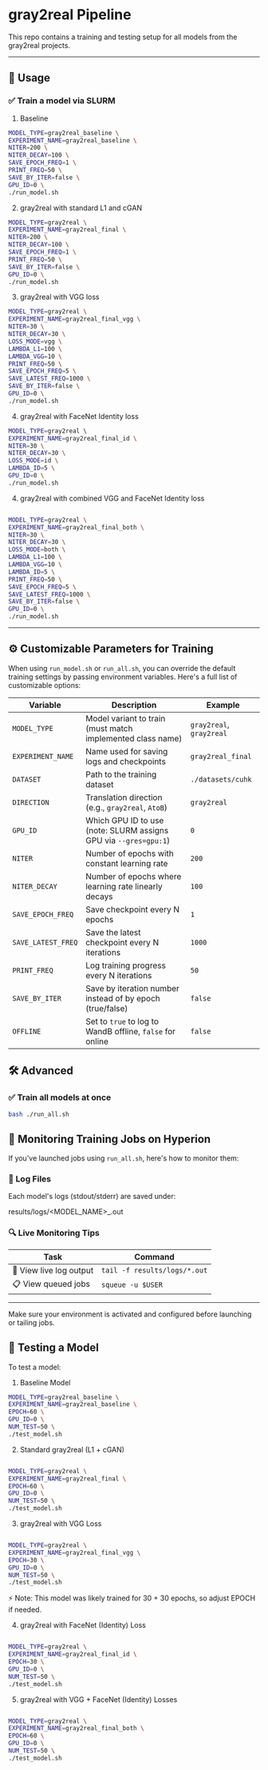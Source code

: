 # gray2real Pipeline

This repo contains a training and testing setup for all models from the gray2real projects.


---

## 🚀 Usage

### ✅ Train a model via SLURM

1. Baseline

```bash
MODEL_TYPE=gray2real_baseline \
EXPERIMENT_NAME=gray2real_baseline \
NITER=200 \
NITER_DECAY=100 \
SAVE_EPOCH_FREQ=1 \
PRINT_FREQ=50 \
SAVE_BY_ITER=false \
GPU_ID=0 \
./run_model.sh
```

2. gray2real with standard L1 and cGAN

```bash
MODEL_TYPE=gray2real \
EXPERIMENT_NAME=gray2real_final \
NITER=200 \
NITER_DECAY=100 \
SAVE_EPOCH_FREQ=1 \
PRINT_FREQ=50 \
SAVE_BY_ITER=false \
GPU_ID=0 \
./run_model.sh

```
3. gray2real with VGG loss

```bash
MODEL_TYPE=gray2real \
EXPERIMENT_NAME=gray2real_final_vgg \
NITER=30 \
NITER_DECAY=30 \
LOSS_MODE=vgg \
LAMBDA_L1=100 \
LAMBDA_VGG=10 \
PRINT_FREQ=50 \
SAVE_EPOCH_FREQ=5 \
SAVE_LATEST_FREQ=1000 \
SAVE_BY_ITER=false \
GPU_ID=0 \
./run_model.sh

```

4. gray2real with FaceNet Identity loss


```bash
MODEL_TYPE=gray2real \                                             
EXPERIMENT_NAME=gray2real_final_id \
NITER=30 \
NITER_DECAY=30 \
LOSS_MODE=id \
LAMBDA_ID=5 \
GPU_ID=0 \
./run_model.sh

```

4. gray2real with combined VGG and FaceNet Identity loss

```bash

MODEL_TYPE=gray2real \
EXPERIMENT_NAME=gray2real_final_both \
NITER=30 \
NITER_DECAY=30 \
LOSS_MODE=both \
LAMBDA_L1=100 \
LAMBDA_VGG=10 \
LAMBDA_ID=5 \
PRINT_FREQ=50 \
SAVE_EPOCH_FREQ=5 \
SAVE_LATEST_FREQ=1000 \
SAVE_BY_ITER=false \
GPU_ID=0 \
./run_model.sh
```


---

## ⚙️ Customizable Parameters for Training

When using `run_model.sh` or `run_all.sh`, you can override the default training settings by passing environment variables. Here's a full list of customizable options:

| Variable            | Description                                                       | Example                         |
|---------------------|-------------------------------------------------------------------|---------------------------------|
| `MODEL_TYPE`        | Model variant to train (must match implemented class name)       | `gray2real`, `gray2real`        |
| `EXPERIMENT_NAME`   | Name used for saving logs and checkpoints                        | `gray2real_final`               |
| `DATASET`           | Path to the training dataset                                      | `./datasets/cuhk`               |
| `DIRECTION`         | Translation direction (e.g., `gray2real`, `AtoB`)                 | `gray2real`                     |
| `GPU_ID`            | Which GPU ID to use (note: SLURM assigns GPU via `--gres=gpu:1`) | `0`                             |
| `NITER`             | Number of epochs with constant learning rate                     | `200`                           |
| `NITER_DECAY`       | Number of epochs where learning rate linearly decays             | `100`                           |
| `SAVE_EPOCH_FREQ`   | Save checkpoint every N epochs                                    | `1`                             |
| `SAVE_LATEST_FREQ`  | Save the latest checkpoint every N iterations                    | `1000`                          |
| `PRINT_FREQ`        | Log training progress every N iterations                         | `50`                            |
| `SAVE_BY_ITER`      | Save by iteration number instead of by epoch (true/false)        | `false`                         |
| `OFFLINE`           | Set to `true` to log to WandB offline, `false` for online        | `false`                         |



## 🛠️ Advanced

### ✅ Train all models at once

```bash
bash ./run_all.sh
```

## 📡 Monitoring Training Jobs on Hyperion

If you've launched jobs using `run_all.sh`, here's how to monitor them:

### 🧾 Log Files
Each model's logs (stdout/stderr) are saved under:

results/logs/<MODEL_NAME>_<JOBID>.out


### 🔍 Live Monitoring Tips

| Task                   | Command |
|------------------------|---------|
| 📖 View live log output | `tail -f results/logs/*.out` |
| 📋 View queued jobs     | `squeue -u $USER` |

---

Make sure your environment is activated and configured before launching or tailing jobs.

## 🧪 Testing a Model

To test a model:


1. Baseline Model

```bash
MODEL_TYPE=gray2real_baseline \
EXPERIMENT_NAME=gray2real_baseline \
EPOCH=60 \
GPU_ID=0 \
NUM_TEST=50 \
./test_model.sh
```
2. Standard gray2real (L1 + cGAN)

```bash

MODEL_TYPE=gray2real \
EXPERIMENT_NAME=gray2real_final \
EPOCH=60 \
GPU_ID=0 \
NUM_TEST=50 \
./test_model.sh
```
3. gray2real with VGG Loss

```bash

MODEL_TYPE=gray2real \
EXPERIMENT_NAME=gray2real_final_vgg \
EPOCH=30 \
GPU_ID=0 \
NUM_TEST=50 \
./test_model.sh
```
⚡ Note: This model was likely trained for 30 + 30 epochs, so adjust EPOCH if needed.

4. gray2real with FaceNet (Identity) Loss
```bash

MODEL_TYPE=gray2real \
EXPERIMENT_NAME=gray2real_final_id \
EPOCH=30 \
GPU_ID=0 \
NUM_TEST=50 \
./test_model.sh
```
5. gray2real with VGG + FaceNet (Identity) Losses

```bash

MODEL_TYPE=gray2real \
EXPERIMENT_NAME=gray2real_final_both \
EPOCH=60 \
GPU_ID=0 \
NUM_TEST=50 \
./test_model.sh
```
